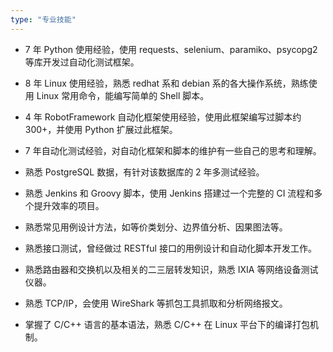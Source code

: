 ```yaml
---
type: "专业技能"
---
```


* 7 年 Python 使⽤经验，使⽤ requests、selenium、paramiko、psycopg2 等库开发过⾃动化测试框架。

* 8 年 Linux 使⽤经验，熟悉 redhat 系和 debian 系的各大操作系统，熟练使⽤ Linux 常⽤命令，能编写简单的 Shell 脚本。

* 4 年 RobotFramework ⾃动化框架使⽤经验，使⽤此框架编写过脚本约 300+，并使⽤ Python 扩展过此框架。

* 7 年⾃动化测试经验，对⾃动化框架和脚本的维护有⼀些⾃⼰的思考和理解。

* 熟悉 PostgreSQL 数据，有针对该数据库的 2 年多测试经验。

* 熟悉 Jenkins 和 Groovy 脚本，使⽤ Jenkins 搭建过⼀个完整的 CI 流程和多个提升效率的项⽬。

* 熟悉常见⽤例设计⽅法，如等价类划分、边界值分析、因果图法等。

* 熟悉接口测试，曾经做过 RESTful 接口的⽤例设计和⾃动化脚本开发⼯作。

* 熟悉路由器和交换机以及相关的⼆三层转发知识，熟悉 IXIA 等⽹络设备测试仪器。

* 熟悉 TCP/IP，会使⽤ WireShark 等抓包⼯具抓取和分析⽹络报⽂。

* 掌握了 C/C++ 语⾔的基本语法，熟悉 C/C++ 在 Linux 平台下的编译打包机制。